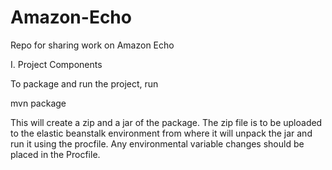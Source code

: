 # Amazon-Echo
Repo for sharing work on Amazon Echo

I. Project Components

To package and run the project, run

mvn package

This will create a zip and a jar of the package. The zip file is to be uploaded to the elastic beanstalk environment from where it will unpack the jar
and run it using the procfile. Any environmental variable changes should be placed in the Procfile.
